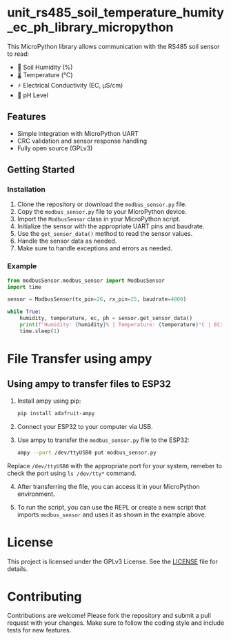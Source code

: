 # unit_rs485_soil_temperature_humity_ec_ph_library_micropython

This MicroPython library allows communication with the RS485 soil sensor to read:

- 🌱 Soil Humidity (%)
- 🌡️ Temperature (°C)
- ⚡ Electrical Conductivity (EC, µS/cm)
- 🧪 pH Level

## Features

- Simple integration with MicroPython UART
- CRC validation and sensor response handling
- Fully open source (GPLv3)

## Getting Started

### Installation

1. Clone the repository or download the `modbus_sensor.py` file.
2. Copy the `modbus_sensor.py` file to your MicroPython device.
3. Import the `ModbusSensor` class in your MicroPython script.
4. Initialize the sensor with the appropriate UART pins and baudrate.
5. Use the `get_sensor_data()` method to read the sensor values.
6. Handle the sensor data as needed.
7. Make sure to handle exceptions and errors as needed.

### Example

```python
from modbusSensor.modbus_sensor import ModbusSensor
import time

sensor = ModbusSensor(tx_pin=26, rx_pin=25, baudrate=4800)

while True:
    humidity, temperature, ec, ph = sensor.get_sensor_data()
    print(f"Humidity: {humidity}% | Temperature: {temperature}°C | EC: {ec} µS/cm | pH: {ph}")
    time.sleep(1)
```

# File Transfer using ampy 
## Using ampy to transfer files to ESP32

1. Install ampy using pip:
   ```bash
   pip install adafruit-ampy
   ```
2. Connect your ESP32 to your computer via USB.

3. Use ampy to transfer the `modbus_sensor.py` file to the ESP32:
   ```bash
   ampy --port /dev/ttyUSB0 put modbus_sensor.py
   ```

Replace `/dev/ttyUSB0` with the appropriate port for your system, remeber to check the port using `ls /dev/tty*` command.

4. After transferring the file, you can access it in your MicroPython environment.

5. To run the script, you can use the REPL or create a new script that imports `modbus_sensor` and uses it as shown in the example above.

# License

This project is licensed under the GPLv3 License. See the [LICENSE](LICENSE) file for details.

# Contributing

Contributions are welcome! Please fork the repository and submit a pull request with your changes. Make sure to follow the coding style and include tests for new features.
